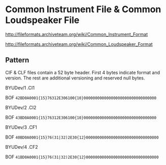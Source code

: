 # Common Instrument File & Common Loudspeaker File

http://fileformats.archiveteam.org/wiki/Common_Instrument_Format

http://fileformats.archiveteam.org/wiki/Common_Loudspeaker_Format


## Pattern

CIF & CLF files contain a 52 byte header. First 4 bytes indicate format and version. The rest are additional versioning and reserved null bytes.

BYUDev/1 .CI1

BOF ```42BD0A0001{15}76312E306100{10}00000000000000000000000000000000```

BYUDev/2 .CI2

BOF ```43BD0A0001{15}76312E306100{10}00000000000000000000000000000000```

BYUDev/3 .CF1

BOF ```40BD0A0001{15}76(31|32)2E30{12}00000000000000000000000000000000```

BYUDev/4 .CF2

BOF ```41BD0A0001{15}76(31|32)2E30{12}00000000000000000000000000000000```
